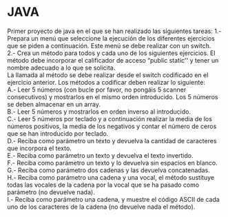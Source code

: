 # JAVA
Primer proyecto de java en el que se han realizado las siguientes tareas:
1.- Prepara un menú que seleccione la ejecución de los diferentes ejercicios que se piden a continuación. Este menú se debe realizar con un switch.  
2.- Crea un método para todos y cada uno de los siguientes ejercicios. El método debe incorporar el calificador de acceso “public static'' y tener un nombre adecuado a lo que se solicita.  
La llamada al método se debe realizar desde el switch codificado en el ejercicio anterior. Los métodos a codificar deben realizar lo siguiente:  
A.- Leer 5 números (con bucle por favor, no pongáis 5 scanner consecutivos) y mostrarlos en el mismo orden introducido. Los 5 números se deben almacenar en un array.  
B.- Leer 5 números y mostrarlos en orden inverso al introducido.  
C.- Leer 5 números por teclado y a continuación realizar la media de los números positivos, la media de los negativos y contar el número de ceros que se han introducido por teclado.  
D.- Reciba como parámetro un texto y devuelva la cantidad de caracteres que incorpora el texto.  
E.- Reciba como parámetro un texto y devuelva el texto invertido.  
F.- Reciba como parámetro un texto y lo devuelva sin espacios en blanco.  
G.- Reciba como parámetro dos cadenas y las devuelva concatenadas.  
H.- Reciba como parámetro una cadena y una vocal, el método sustituye todas las vocales de la cadena por la vocal que se ha pasado como parámetro (no devuelve nada).  
I.- Reciba como parámetro una cadena, y muestre el código ASCII de cada uno de los caracteres de la cadena (no devuelve nada el método).  
